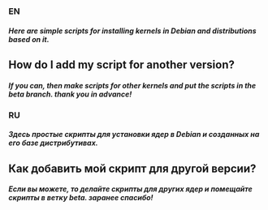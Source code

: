 ### EN 
##### Here are simple scripts for installing kernels in Debian and distributions based on it.
## How do I add my script for another version?
##### If you can, then make scripts for other kernels and put the scripts in the beta branch. thank you in advance!

### RU
##### Здесь простые скрипты для установки ядер в Debian и созданных на его базе дистрибутивах.
## Как добавить мой скрипт для другой версии?
##### Если вы можете, то делайте скрипты для других ядер и помещайте скрипты в ветку beta. заранее спасибо!
